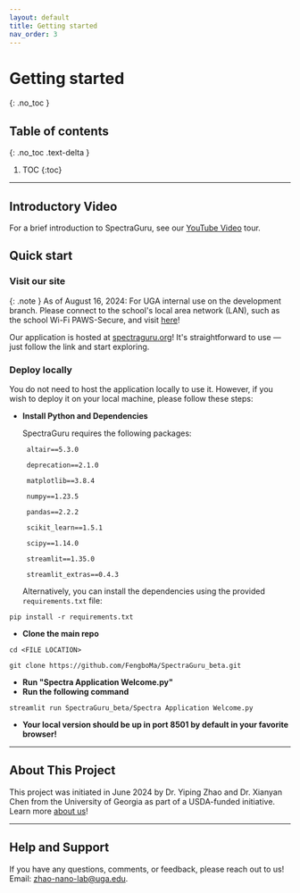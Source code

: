 ```yaml
---
layout: default
title: Getting started
nav_order: 3
---
```


# Getting started
{: .no_toc }

## Table of contents
{: .no_toc .text-delta }

1. TOC
{:toc}

---

## Introductory Video

For a brief introduction to SpectraGuru, see our [YouTube Video](https://www.youtube.com/watch?v=GwJ501yy63w) tour.

## Quick start

### Visit our site

{: .note }
As of August 16, 2024: For UGA internal use on the development branch. Please connect to the school's local area network (LAN), such as the school Wi-Fi PAWS-Secure, and visit [here](http://172.19.194.69:8501)!

Our application is hosted at [spectraguru.org](https://spectraguru.org)! It's straightforward to use — just follow the link and start exploring.


### Deploy locally

You do not need to host the application locally to use it. However, if you wish to deploy it on your local machine, please follow these steps:

- **Install Python and Dependencies**
   
   SpectraGuru requires the following packages:

       altair==5.3.0

       deprecation==2.1.0

       matplotlib==3.8.4

       numpy==1.23.5

       pandas==2.2.2

       scikit_learn==1.5.1

       scipy==1.14.0

       streamlit==1.35.0

       streamlit_extras==0.4.3

    Alternatively, you can install the dependencies using the provided `requirements.txt` file:


```
pip install -r requirements.txt
```

- **Clone the main repo**

```
cd <FILE LOCATION>

git clone https://github.com/FengboMa/SpectraGuru_beta.git
```

- **Run "Spectra Application Welcome.py"**
- **Run the following command**

```
streamlit run SpectraGuru_beta/Spectra Application Welcome.py
```
- **Your local version should be up in port 8501 by default in your favorite browser!**

---

## About This Project

This project was initiated in June 2024 by Dr. Yiping Zhao and Dr. Xianyan Chen from the University of Georgia as part of a USDA-funded initiative. Learn more [about us](https://www.zhao-nano-lab.com/)!

---

## Help and Support

If you have any questions, comments, or feedback, please reach out to us! Email: zhao-nano-lab@uga.edu.